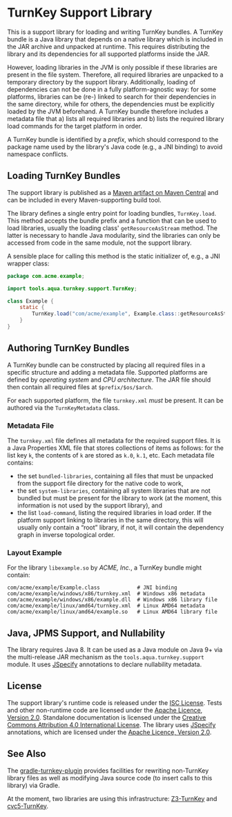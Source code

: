<!--
   SPDX-License-Identifier: CC-BY-4.0

   Copyright 2019-2024 The TurnKey Authors

   This work is licensed under the Creative Commons Attribution 4.0
   International License.

   You should have received a copy of the license along with this
   work. If not, see <https://creativecommons.org/licenses/by/4.0/>.
-->

# TurnKey Support Library

This is a support library for loading and writing TurnKey bundles. A TurnKey bundle is a Java
library that depends on a native library which is included in the JAR archive and unpacked at
runtime. This requires distributing the library and its dependencies for all supported platforms
inside the JAR.

However, loading libraries in the JVM is only possible if these libraries are present in the file
system. Therefore, all required libraries are unpacked to a temporary directory by the support
library. Additionally, loading of dependencies can not be done in a fully platform-agnostic way: for
some platforms, libraries can be (re-) linked to search for their dependencies in the same
directory, while for others, the dependencies must be explicitly loaded by the JVM beforehand. A
TurnKey bundle therefore includes a metadata file that a) lists all required libraries and b) lists
the required library load commands for the target platform in order.

A TurnKey bundle is identified by a _prefix_, which should correspond to the package name used by
the library's Java code (e.g., a JNI binding) to avoid namespace conflicts.

## Loading TurnKey Bundles

The support library is published as a
[Maven artifact on Maven Central](https://central.sonatype.com/artifact/tools.aqua/turnkey-support)
and can be included in every Maven-supporting build tool.

The library defines a single entry point for loading bundles, `TurnKey.load`. This method accepts
the bundle prefix and a function that can be used to load libraries, usually the loading class'
`getResourceAsStream` method. The latter is necessary to handle Java modularity, sind the libraries
can only be accessed from code in the same module, not the support library.

A sensible place for calling this method is the static initializer of, e.g., a JNI wrapper class:

```java
package com.acme.example;

import tools.aqua.turnkey.support.TurnKey;

class Example {
    static {
        TurnKey.load("com/acme/example", Example.class::getResourceAsStream);
    }
}

```

## Authoring TurnKey Bundles

A TurnKey bundle can be constructed by placing all required files in a specific structure and adding
a metadata file. Supported platforms are defined by _operating system_ and _CPU architecture_. The
JAR file should then contain all required files at `$prefix/$os/$arch`.

For each supported platform, the file `turnkey.xml` _must_ be present. It can be authored via the
`TurnKeyMetadata` class.

### Metadata File

The `turnkey.xml` file defines all metadata for the required support files. It is a Java Properties
XML file that stores collections of items as follows: for the list key `k`, the contents of `k` are
stored as `k.0`, `k.1`, etc. Each metadata file contains:

- the set `bundled-libraries`, containing all files that must be unpacked from the support file
  directory for the native code to work,
- the set `system-libraries`, containing all system libraries that are not bundled but must be
  present for the library to work (at the moment, this information is not used by the support
  library), and
- the list `load-command`, listing the required libraries in load order. If the platform support
  linking to libraries in the same directory, this will usually only contain a “root” library, if
  not, it will contain the dependency graph in inverse topological order.

### Layout Example

For the library `libexample.so` by _ACME, Inc._, a TurnKey bundle might contain:

```text
com/acme/example/Example.class            # JNI binding
com/acme/example/windows/x86/turnkey.xml  # Windows x86 metadata
com/acme/example/windows/x86/example.dll  # Windows x86 library file
com/acme/example/linux/amd64/turnkey.xml  # Linux AMD64 metadata
com/acme/example/linux/amd64/example.so   # Linux AMD64 library file
```

## Java, JPMS Support, and Nullability

The library requires Java 8. It can be used as a Java module on Java 9+ via the multi-release JAR
mechanism as the `tools.aqua.turnkey.support` module. It uses [JSpecify](https://jspecify.dev/)
annotations to declare nullability metadata.

## License

The support library's runtime code is released under the
[ISC License]("https://opensource.org/licenses/ISC"). Tests and other non-runtime code are licensed
under the [Apache Licence, Version 2.0](https://www.apache.org/licenses/LICENSE-2.0). Standalone
documentation is licensed under the
[Creative Commons Attribution 4.0 International License](https://creativecommons.org/licenses/by/4.0/).
The library uses [JSpecify](https://jspecify.dev/) annotations, which are licensed under the
[Apache Licence, Version 2.0](https://www.apache.org/licenses/LICENSE-2.0).

## See Also

The [gradle-turnkey-plugin](https://github.com/tudo-aqua/gradle-turnkey-plugin) provides facilities
for rewriting non-TurnKey library files as well as modifying Java source code (to insert calls to
this library) via Gradle.

At the moment, two libraries are using this infrastructure:
[Z3-TurnKey](https://github.com/tudo-aqua/z3-turnkey) and
[cvc5-TurnKey](https://github.com/tudo-aqua/cvc5-turnkey).
